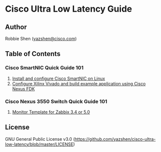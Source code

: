 # Cisco Ultra Low Latency Guide

## Author
Robbie Shen (yazshen@cisco.com)

## Table of Contents
### Cisco SmartNIC Quick Guide 101
1. [Install and configure Cisco SmartNIC on Linux](https://github.com/yazshen/cisco-ultra-low-latency/blob/main/ciscosmartnic-101-01-install-driver.md)
2. [Configure Xilinx Vivado and build example application using Cisco Nexus FDK](https://github.com/yazshen/cisco-ultra-low-latency/blob/main/ciscosmartnic-101-02-configure-fdk.md)

### Cisco Nexus 3550 Switch Quick Guide 101
1. [Monitor Template for Zabbix 3.4 or 5.0](https://github.com/yazshen/cisco-ultra-low-latency/blob/main/zabbix/zbx_3.4-5.0_templates_Cisco_Nexus3550-F_v1.0_20220917.xml)

## License
GNU General Public License v3.0
(https://github.com/yazshen/cisco-ultra-low-latency/blob/master/LICENSE)
